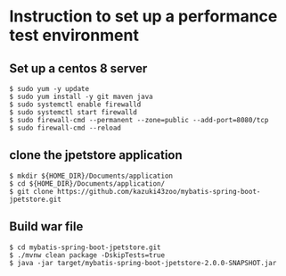 # Instruction to set up a performance test environment
## Set up a centos 8 server
```shell
$ sudo yum -y update
$ sudo yum install -y git maven java
$ sudo systemctl enable firewalld
$ sudo systemctl start firewalld
$ sudo firewall-cmd --permanent --zone=public --add-port=8080/tcp
$ sudo firewall-cmd --reload
```

## clone the jpetstore application
```shell
$ mkdir ${HOME_DIR}/Documents/application
$ cd ${HOME_DIR}/Documents/application/
$ git clone https://github.com/kazuki43zoo/mybatis-spring-boot-jpetstore.git
```
## Build war file
```shell
$ cd mybatis-spring-boot-jpetstore.git
$ ./mvnw clean package -DskipTests=true
$ java -jar target/mybatis-spring-boot-jpetstore-2.0.0-SNAPSHOT.jar
```
